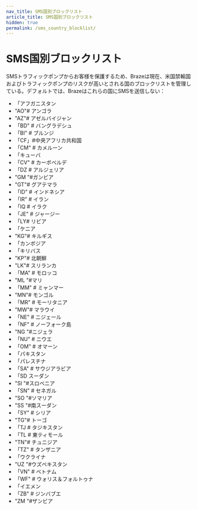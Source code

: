 ```yaml
---
nav_title: SMS国別ブロックリスト
article_title: SMS国別ブロックリスト
hidden: true
permalink: /sms_country_blocklist/ 
---
```


# SMS国別ブロックリスト

SMSトラフィックポンプからお客様を保護するため、Brazeは現在、米国禁輸国およびトラフィックポンプのリスクが高いとされる国のブロックリストを管理している。デフォルトでは、Brazeはこれらの国にSMSを送信しない： 

- 「アフガニスタン
- "AO"# アンゴラ
- "AZ"# アゼルバイジャン
- 「BD" # バングラデシュ
- 「BI" # ブルンジ
- 「CF」#中央アフリカ共和国
- 「CM" # カメルーン
- 「キューバ
- 「CV" # カーボベルデ
- 「DZ # アルジェリア
- "GM "#ガンビア
- "GT"# グアテマラ
- 「ID" # インドネシア
- 「IR" # イラン
- 「IQ # イラク
- 「JE" # ジャージー
- 「LY# リビア
- 「ケニア
- "KG"# キルギス
- 「カンボジア
- 「キリバス
- "KP"# 北朝鮮
- "LK"# スリランカ
- 「MA" # モロッコ
- "ML "#マリ
- 「MM" # ミャンマー
- "MN"# モンゴル
- 「MR" # モーリタニア
- "MW"# マラウイ
- 「NE" # ニジェール
- 「NF" # ノーフォーク島
- "NG "#ニジェラ
- 「NU" # ニウエ
- 「OM" # オマーン
- 「パキスタン
- 「パレスチナ
- 「SA" # サウジアラビア
- 「SD スーダン
- "SI "#スロベニア
- 「SN" # セネガル
- "SO "#ソマリア
- "SS "#南スーダン
- 「SY" # シリア
- "TG"# トーゴ
- 「TJ # タジキスタン
- 「TL # 東ティモール
- "TN"# チュニジア
- 「TZ" # タンザニア
- 「ウクライナ
- "UZ "#ウズベキスタン
- 「VN" # ベトナム
- 「WF" # ウォリス＆フォルトゥナ
- 「イエメン
- 「ZB" # ジンバブエ
- "ZM "#ザンビア
